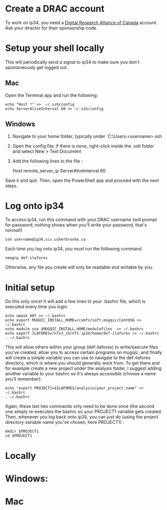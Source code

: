 # Create a DRAC account
To work on ip34, you need a [Digital Research Alliance of Canada](https://ccdb.alliancecan.ca/security/login) account. Ask your director for their sponsorship code.

# Setup your shell locally
This will periodically send a signal to ip34 to make sure you don't spontaneously get logged out.

## Mac 
Open the Terminal app and run the following: 

	echo "Host *" >>  ~/.ssh/config 
	echo ServerAliveInterval 60 >> ~/.ssh/config 

## Windows
1. Navigate to your home folder, typically under `C:\Users:\<username>\.ssh
2. Open the config file; if there is none, right-click inside the .ssh folder and select New > Text Document
3. Add the following lines to the file :

	Host remote_server_ip
		ServerAliveInterval 60
    	
Save it and quit. 
Then, open the PowerShell app and proceed with the next steps.
# Log onto ip34
To access ip34, run this command with your DRAC username (will prompt for password; nothing shows when you'll write your password, that's normal!)

	ssh username@ip34.ccs.usherbrooke.ca
	
Each time you log onto ip34, *you must* run the following command.

	newgrp def-ilafores
Otherwise, any file you create will only be readable and writable by you.

# Initial setup 
Do this only once! It will add a few lines to your .bashrc file, which is executed every time you login. 

	echo umask 007 >> ~/.bashrc
	echo export MUGQIC_INSTALL_HOME=/cvmfs/soft.mugqic/CentOS6 >> ~/.bashrc
	echo module use $MUGQIC_INSTALL_HOME/modulefiles  >> ~/.bashrc
	echo export ILAFORES=/nfs3_ib/nfs-ip34/home/def-ilafores >> ~/.bashrc
	. ~/.bashrc 
	
This will allow others within your group (def-ilafores) to write/execute files you've created, allow you to access certain programs on mugqic, and finally will create a simple variable you can use to navigate to the def-ilafores directory, which is where you should generally work from. To get there and for example create a new project under the analysis folder, I suggest adding another variable to your bashrc so it's always accessible (choose a name you'll remember):

	echo "export PROJECT1=$ILAFORES/analysis/your_project_name" >> ~/.bashrc
	. ~/.bashrc

Again, these last two commands only need to be done once (the second one simply re-executes the bashrc so your PROJECT1 variable gets created. Then, whenever you log back onto ip34, you can just do (using the project directory variable name you've chosen, here PROJECT1) :

	mkdir $PROJECT1
	cd $PROJECT1
	
# Locally
# Windows: 

# Mac
